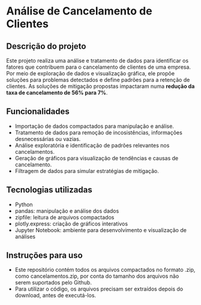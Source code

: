 # Análise de Cancelamento de Clientes

<p></p>

## Descrição do projeto
Este projeto realiza uma análise e tratamento de dados para identificar os fatores que contribuem para o cancelamento de clientes de uma empresa. Por meio de exploração de dados e visualização gráfica, ele propõe soluções para problemas detectados e define padrões para a retenção de clientes. As soluções de mitigação propostas impactaram numa **redução da taxa de cancelamento de 56% para 7%**.

<p></p>

## Funcionalidades
- Importação de dados compactados para manipulação e análise.
- Tratamento de dados para remoção de incosistências, informações desnecessárias ou vazias.
- Análise exploratória e identificação de padrões relevantes nos cancelamentos.
- Geração de gráficos para visualização de tendências e causas de cancelamento.
- Filtragem de dados para simular estratégias de mitigação.
  
<p></p>

## Tecnologias utilizadas
- Python
- pandas: manipulação e análise dos dados
- zipfile: leitura de arquivos compactados
- plotly.express: criação de gráficos interativos
- Jupyter Notebook: ambiente para desenvolvimento e visualização de análises

<p></p>

## Instruções para uso
- Este repositório contém todos os arquivos compactados no formato .zip, como cancelamentos.zip, por conta do tamanho dos arquivos não serem suportados pelo Github.
- Para utilizar o código, os arquivos precisam ser extraídos depois do download, antes de executá-los.
